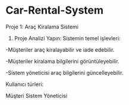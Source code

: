 # Car-Rental-System
Proje 1: Araç Kiralama Sistemi
1. Proje Analizi Yapın:
Sistemin temel işlevleri:

-Müşteriler araç kiralayabilir ve iade edebilir.

-Müşteriler kiralama bilgilerini görüntüleyebilir.

-Sistem yöneticisi araç bilgilerini güncelleyebilir.

Kullanıcı türleri:

Müşteri
Sistem Yöneticisi
